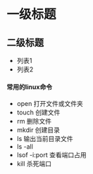 # 一级标题
## 二级标题
- 列表1
- 列表2


#### 常用的linux命令

- open 打开文件或文件夹
- touch 创建文件
- rm 删除文件
- mkdir 创建目录
- ls 输出当前目录文件
- ls -all
- lsof -i:port 查看端口占用
- kill 杀死端口